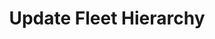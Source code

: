 ---
title: Update Fleet Hierarchy
excerpt: Lets you update an existing business hierarchy for the org.
api:
  file: organization-1.json
  operationId: update-fleet-hierarchy
deprecated: false
hidden: true
metadata:
  title: ''
  description: ''
  robots: index
next:
  description: ''
---